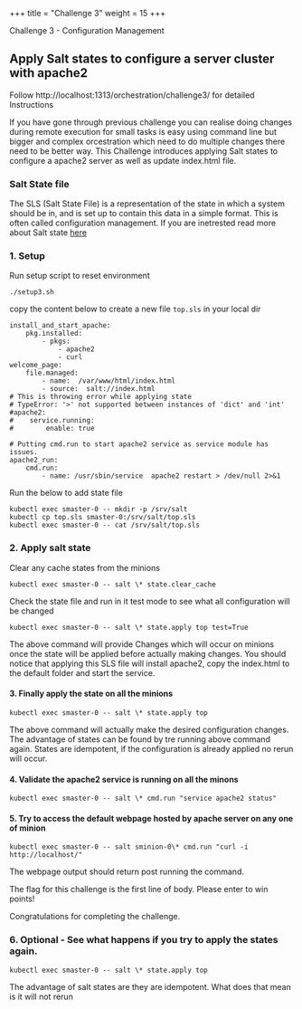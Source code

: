 +++
title = "Challenge 3"
weight = 15
+++

Challenge 3 - Configuration Management

## Apply Salt states to configure a server cluster with apache2 

Follow  http://localhost:1313/orchestration/challenge3/ for detailed Instructions 

If you have gone through previous challenge you can realise doing changes during remote execution for small tasks is easy using command line but bigger and complex orcestration which need to do multiple changes there need to be better way. 
This Challenge introduces applying Salt states to configure a apache2 server as well as update index.html file. 

### Salt State file
The SLS (Salt State File) is a representation of the state in which a system should be in, and is set up to contain this data in a simple format. This is often called configuration management. If you are inetrested read more about Salt state [here](https://docs.saltstack.com/en/latest/ref/states/all/salt.states.file.html)

 
### 1. Setup 

Run setup script to reset environment

```
./setup3.sh
```

copy the content below to create a new file `top.sls` in your local dir
```
install_and_start_apache:
    pkg.installed:  
        - pkgs:
            - apache2
            - curl
welcome_page:
    file.managed:
        - name:  /var/www/html/index.html
        - source:  salt://index.html
# This is throwing error while applying state
# TypeError: '>' not supported between instances of 'dict' and 'int'
#apache2:
#    service.running:
#        enable: true

# Putting cmd.run to start apache2 service as service module has issues. 
apache2_run:
    cmd.run:
        - name: /usr/sbin/service  apache2 restart > /dev/null 2>&1
```

Run the below to add state file
```
kubectl exec smaster-0 -- mkdir -p /srv/salt
kubectl cp top.sls smaster-0:/srv/salt/top.sls
kubectl exec smaster-0 -- cat /srv/salt/top.sls
```

### 2. Apply salt state

Clear any cache states from the minions 

```
kubectl exec smaster-0 -- salt \* state.clear_cache
```

Check the state file and run in it test mode to see what all configuration will be changed

```
kubectl exec smaster-0 -- salt \* state.apply top test=True
```
The above command will provide Changes which will occur on minions once the state will be applied before actually making changes. You should notice that applying this SLS file will install apache2, copy the index.html to the default folder and start the service.  

#### 3. Finally apply the state on all the minions 

```
kubectl exec smaster-0 -- salt \* state.apply top
```
The above command will actually make the desired configuration changes. The advantage of states can be found by tre running above command again. States are idempotent, if the configuration is already applied no rerun will occur. 

#### 4. Validate the apache2 service is running on all the minons 
```
kubectl exec smaster-0 -- salt \* cmd.run "service apache2 status"
```
#### 5. Try to access the default webpage hosted by apache server on any one of minion

```
kubectl exec smaster-0 -- salt sminion-0\* cmd.run "curl -i http://localhost/"

```
The webpage output should return post running the command. 

The flag for this challenge is the first line of body. Please enter to win points!
 
Congratulations for completing the challenge.

### 6. Optional - See what happens if you try to apply the states again.

```
kubectl exec smaster-0 -- salt \* state.apply top
```
The advantage of salt states are they are idempotent. What does that mean is it will not rerun 




